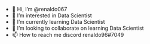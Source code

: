 - 👋 Hi, I’m @renaldo067
- 👀 I’m interested in Data Scientist
- 🌱 I’m currently learning Data Scientist
- 💞️ I’m looking to collaborate on learning Data Scientist
- 📫 How to reach me discord renaldo96#7049

<!---
renaldo067/renaldo067 is a ✨ special ✨ repository because its `README.md` (this file) appears on your GitHub profile.
You can click the Preview link to take a look at your changes.
--->

